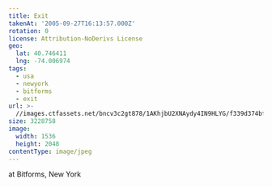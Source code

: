 ```yaml
---
title: Exit
takenAt: '2005-09-27T16:13:57.000Z'
rotation: 0
license: Attribution-NoDerivs License
geo:
  lat: 40.746411
  lng: -74.006974
tags:
  - usa
  - newyork
  - bitforms
  - exit
url: >-
  //images.ctfassets.net/bncv3c2gt878/1AKhjbU2XNAydy4IN9HLYG/f339d374bfb2a9ea8cd78befa85a17ae/exit_4325598956_o
size: 3228758
image:
  width: 1536
  height: 2048
contentType: image/jpeg
---
```


at Bitforms, New York